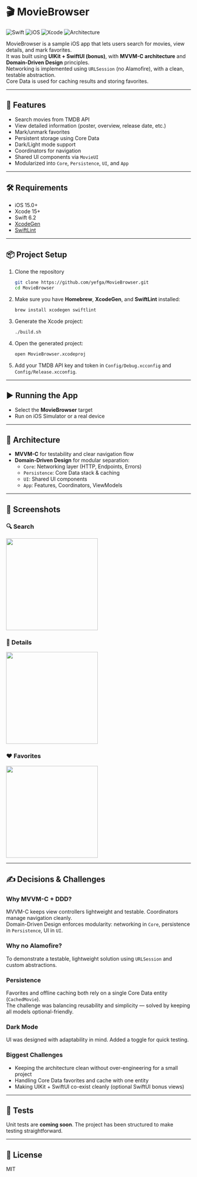 # 🎬 MovieBrowser

![Swift](https://img.shields.io/badge/Swift-5.9-orange.svg)
![iOS](https://img.shields.io/badge/iOS-15%2B-blue.svg)
![Xcode](https://img.shields.io/badge/XcodeGen-2.41-green.svg)
![Architecture](https://img.shields.io/badge/Architecture-MVVM--C%20+%20DDD-lightgrey.svg)

MovieBrowser is a sample iOS app that lets users search for movies, view details, and mark favorites.  
It was built using **UIKit + SwiftUI (bonus)**, with **MVVM-C architecture** and **Domain-Driven Design** principles.  
Networking is implemented using `URLSession` (no Alamofire), with a clean, testable abstraction.  
Core Data is used for caching results and storing favorites.

---

## 🚀 Features
- Search movies from TMDB API
- View detailed information (poster, overview, release date, etc.)
- Mark/unmark favorites
- Persistent storage using Core Data
- Dark/Light mode support
- Coordinators for navigation
- Shared UI components via `MovieUI`
- Modularized into `Core`, `Persistence`, `UI`, and `App`

---

## 🛠 Requirements
- iOS 15.0+
- Xcode 15+
- Swift 6.2
- [XcodeGen](https://github.com/yonaskolb/XcodeGen)
- [SwiftLint](https://github.com/realm/SwiftLint)

---

## 📦 Project Setup

1. Clone the repository
   ```bash
   git clone https://github.com/yefga/MovieBrowser.git
   cd MovieBrowser
   ```

2. Make sure you have **Homebrew**, **XcodeGen**, and **SwiftLint** installed:
   ```bash
   brew install xcodegen swiftlint
   ```

3. Generate the Xcode project:
   ```bash
   ./build.sh
   ```

4. Open the generated project:
   ```bash
   open MovieBrowser.xcodeproj
   ```

5. Add your TMDB API key and token in `Config/Debug.xcconfig` and `Config/Release.xcconfig`.

---

## ▶️ Running the App
- Select the **MovieBrowser** target
- Run on iOS Simulator or a real device

---

## 🧩 Architecture
- **MVVM-C** for testability and clear navigation flow
- **Domain-Driven Design** for modular separation:
  - `Core`: Networking layer (HTTP, Endpoints, Errors)
  - `Persistence`: Core Data stack & caching
  - `UI`: Shared UI components
  - `App`: Features, Coordinators, ViewModels

---

## 📸 Screenshots

### 🔍 Search
<img src="docs/screenshots/search.png" width="250"/>

### 📖 Details
<img src="docs/screenshots/details.png" width="250"/>

### ❤️ Favorites
<img src="docs/screenshots/favorites.png" width="250"/>

---

## ✍️ Decisions & Challenges

### Why MVVM-C + DDD?
MVVM-C keeps view controllers lightweight and testable. Coordinators manage navigation cleanly.  
Domain-Driven Design enforces modularity: networking in `Core`, persistence in `Persistence`, UI in `UI`.

### Why no Alamofire?
To demonstrate a testable, lightweight solution using `URLSession` and custom abstractions.

### Persistence
Favorites and offline caching both rely on a single Core Data entity (`CachedMovie`).  
The challenge was balancing reusability and simplicity — solved by keeping all models optional-friendly.

### Dark Mode
UI was designed with adaptability in mind. Added a toggle for quick testing.

### Biggest Challenges
- Keeping the architecture clean without over-engineering for a small project
- Handling Core Data favorites and cache with one entity
- Making UIKit + SwiftUI co-exist cleanly (optional SwiftUI bonus views)

---

## 🧪 Tests
Unit tests are **coming soon**. The project has been structured to make testing straightforward.

---

## 📄 License
MIT
